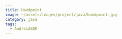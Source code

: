 ```yaml
---
title: Handpoint
image: ~/assets/images/project/java/handpoint.jpg
category: java
tags:
  - AndroidSDK
---
```

